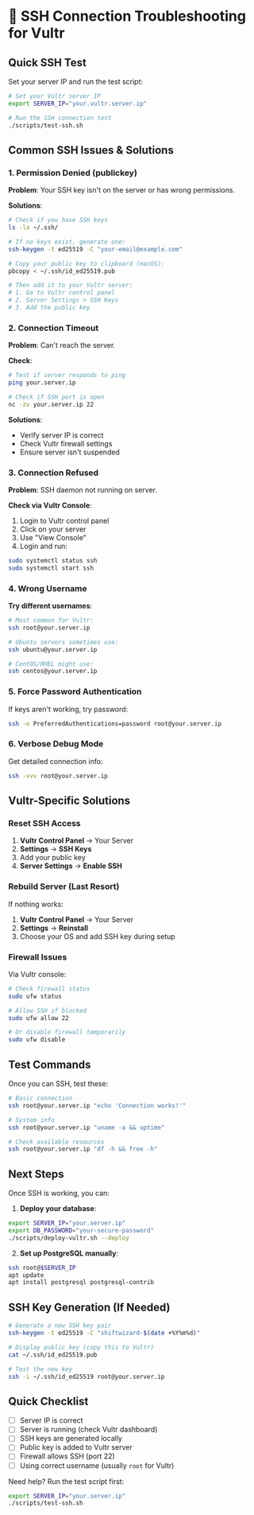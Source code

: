 # 🔐 SSH Connection Troubleshooting for Vultr

## Quick SSH Test

Set your server IP and run the test script:

```bash
# Set your Vultr server IP
export SERVER_IP="your.vultr.server.ip"

# Run the SSH connection test
./scripts/test-ssh.sh
```

## Common SSH Issues & Solutions

### 1. **Permission Denied (publickey)**

**Problem**: Your SSH key isn't on the server or has wrong permissions.

**Solutions**:
```bash
# Check if you have SSH keys
ls -la ~/.ssh/

# If no keys exist, generate one:
ssh-keygen -t ed25519 -C "your-email@example.com"

# Copy your public key to clipboard (macOS):
pbcopy < ~/.ssh/id_ed25519.pub

# Then add it to your Vultr server:
# 1. Go to Vultr control panel
# 2. Server Settings > SSH Keys
# 3. Add the public key
```

### 2. **Connection Timeout**

**Problem**: Can't reach the server.

**Check**:
```bash
# Test if server responds to ping
ping your.server.ip

# Check if SSH port is open
nc -zv your.server.ip 22
```

**Solutions**:
- Verify server IP is correct
- Check Vultr firewall settings
- Ensure server isn't suspended

### 3. **Connection Refused**

**Problem**: SSH daemon not running on server.

**Check via Vultr Console**:
1. Login to Vultr control panel
2. Click on your server 
3. Use "View Console" 
4. Login and run:
```bash
sudo systemctl status ssh
sudo systemctl start ssh
```

### 4. **Wrong Username**

**Try different usernames**:
```bash
# Most common for Vultr:
ssh root@your.server.ip

# Ubuntu servers sometimes use:
ssh ubuntu@your.server.ip

# CentOS/RHEL might use:
ssh centos@your.server.ip
```

### 5. **Force Password Authentication**

If keys aren't working, try password:
```bash
ssh -o PreferredAuthentications=password root@your.server.ip
```

### 6. **Verbose Debug Mode**

Get detailed connection info:
```bash
ssh -vvv root@your.server.ip
```

## Vultr-Specific Solutions

### Reset SSH Access
1. **Vultr Control Panel** → Your Server
2. **Settings** → **SSH Keys**
3. Add your public key
4. **Server Settings** → **Enable SSH**

### Rebuild Server (Last Resort)
If nothing works:
1. **Vultr Control Panel** → Your Server
2. **Settings** → **Reinstall**
3. Choose your OS and add SSH key during setup

### Firewall Issues
Via Vultr console:
```bash
# Check firewall status
sudo ufw status

# Allow SSH if blocked
sudo ufw allow 22

# Or disable firewall temporarily
sudo ufw disable
```

## Test Commands

Once you can SSH, test these:

```bash
# Basic connection
ssh root@your.server.ip "echo 'Connection works!'"

# System info
ssh root@your.server.ip "uname -a && uptime"

# Check available resources
ssh root@your.server.ip "df -h && free -h"
```

## Next Steps

Once SSH is working, you can:

1. **Deploy your database**:
```bash
export SERVER_IP="your.server.ip"
export DB_PASSWORD="your-secure-password"
./scripts/deploy-vultr.sh --deploy
```

2. **Set up PostgreSQL manually**:
```bash
ssh root@$SERVER_IP
apt update
apt install postgresql postgresql-contrib
```

## SSH Key Generation (If Needed)

```bash
# Generate a new SSH key pair
ssh-keygen -t ed25519 -C "shiftwizard-$(date +%Y%m%d)"

# Display public key (copy this to Vultr)
cat ~/.ssh/id_ed25519.pub

# Test the new key
ssh -i ~/.ssh/id_ed25519 root@your.server.ip
```

## Quick Checklist

- [ ] Server IP is correct
- [ ] Server is running (check Vultr dashboard)
- [ ] SSH keys are generated locally
- [ ] Public key is added to Vultr server
- [ ] Firewall allows SSH (port 22)
- [ ] Using correct username (usually `root` for Vultr)

Need help? Run the test script first:
```bash
export SERVER_IP="your.server.ip"
./scripts/test-ssh.sh
```